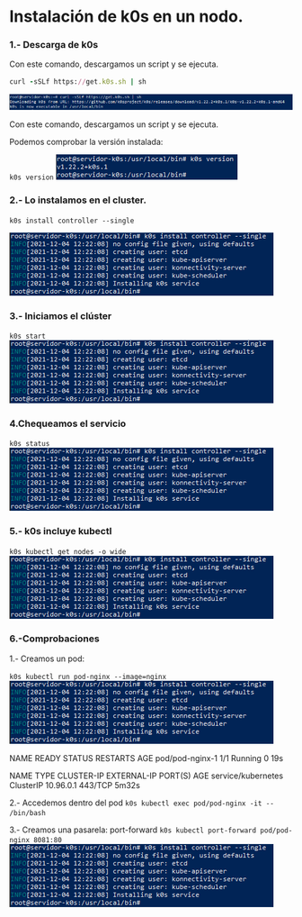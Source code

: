 # Instalación de k0s en un nodo.
### 1.- Descarga de k0s
Con este comando, descargamos un script y se ejecuta.
``` ruby 
curl -sSLf https://get.k0s.sh | sh
```

![k0s](https://github.com/anasalasro/k0s/blob/main/imagenes/instalacion1.PNG)

Con este comando, descargamos un script y se ejecuta.

Podemos comprobar la versión instalada:

`k0s version`
![k0s](https://github.com/anasalasro/k0s/blob/main/imagenes/version.PNG)
### 2.- Lo instalamos en el cluster.

`k0s install controller --single`

![k0s](https://github.com/anasalasro/k0s/blob/main/imagenes/instalacionCluster.PNG)

### 3.- Iniciamos el clúster

`k0s start`
![k0s](https://github.com/anasalasro/k0s/blob/main/imagenes/instalacionCluster.PNG)
### 4.Chequeamos el servicio

`k0s status`
![k0s](https://github.com/anasalasro/k0s/blob/main/imagenes/instalacionCluster.PNG)

### 5.- k0s incluye kubectl

`k0s kubectl get nodes -o wide`
![k0s](https://github.com/anasalasro/k0s/blob/main/imagenes/instalacionCluster.PNG)
 
### 6.-Comprobaciones
 
1.- Creamos un pod:

  `k0s kubectl run pod-nginx --image=nginx`
 ![k0s](https://github.com/anasalasro/k0s/blob/main/imagenes/instalacionCluster.PNG)
 
 NAME            READY   STATUS    RESTARTS   AGE
pod/pod-nginx-1   1/1     Running   0          19s

NAME                 TYPE        CLUSTER-IP   EXTERNAL-IP   PORT(S)   AGE
service/kubernetes   ClusterIP   10.96.0.1    <none>        443/TCP   5m32s

 
2.- Accedemos dentro del pod
  `k0s kubectl exec pod/pod-nginx -it -- /bin/bash`
  
3.- Creamos una pasarela: port-forward
   `k0s kubectl port-forward pod/pod-nginx 8081:80`
 ![k0s](https://github.com/anasalasro/k0s/blob/main/imagenes/instalacionCluster.PNG)
